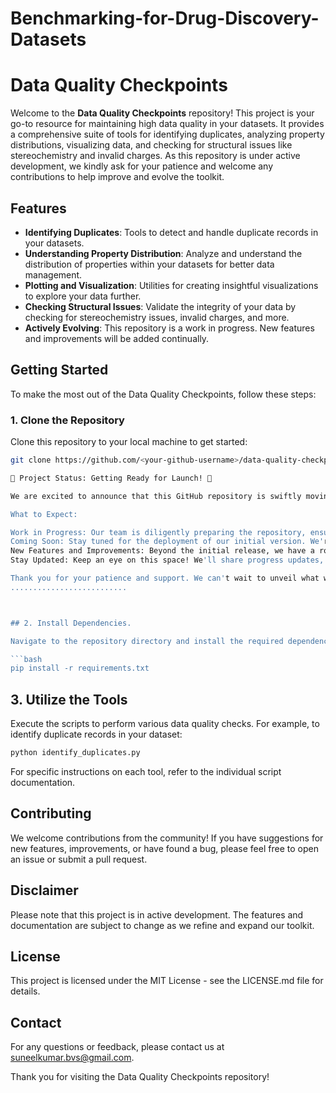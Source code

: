 # Benchmarking-for-Drug-Discovery-Datasets

# Data Quality Checkpoints

Welcome to the **Data Quality Checkpoints** repository! This project is your go-to resource for maintaining high data quality in your datasets. It provides a comprehensive suite of tools for identifying duplicates, analyzing property distributions, visualizing data, and checking for structural issues like stereochemistry and invalid charges. As this repository is under active development, we kindly ask for your patience and welcome any contributions to help improve and evolve the toolkit.

## Features

- **Identifying Duplicates**: Tools to detect and handle duplicate records in your datasets.
- **Understanding Property Distribution**: Analyze and understand the distribution of properties within your datasets for better data management.
- **Plotting and Visualization**: Utilities for creating insightful visualizations to explore your data further.
- **Checking Structural Issues**: Validate the integrity of your data by checking for stereochemistry issues, invalid charges, and more.
- **Actively Evolving**: This repository is a work in progress. New features and improvements will be added continually.

## Getting Started

To make the most out of the Data Quality Checkpoints, follow these steps:

### 1. Clone the Repository

Clone this repository to your local machine to get started:

```bash
git clone https://github.com/<your-github-username>/data-quality-checkpoints.git

🚧 Project Status: Getting Ready for Launch! 🚧

We are excited to announce that this GitHub repository is swiftly moving towards its launch! Currently, it's a hive of activity as we lay the groundwork for something truly special.

What to Expect:

Work in Progress: Our team is diligently preparing the repository, ensuring that everything is set for a smooth launch.
Coming Soon: Stay tuned for the deployment of our initial version. We're just as eager as you are to share our work with the community.
New Features and Improvements: Beyond the initial release, we have a roadmap packed with new features, enhancements, and updates. Our commitment is to continuously evolve and adapt, providing you with tools that meet and exceed your expectations.
Stay Updated: Keep an eye on this space! We'll share progress updates, sneak peeks, and launch announcements. Your feedback and suggestions are always welcome as they are invaluable in shaping the future of this project.

Thank you for your patience and support. We can't wait to unveil what we've been working on!
..........................



## 2. Install Dependencies. 

Navigate to the repository directory and install the required dependencies:

```bash
pip install -r requirements.txt
```

## 3. Utilize the Tools

Execute the scripts to perform various data quality checks. For example, to identify duplicate records in your dataset:

```bash
python identify_duplicates.py
```

For specific instructions on each tool, refer to the individual script documentation.

## Contributing

We welcome contributions from the community! If you have suggestions for new features, improvements, or have found a bug, please feel free to open an issue or submit a pull request.

## Disclaimer

Please note that this project is in active development. The features and documentation are subject to change as we refine and expand our toolkit.

## License

This project is licensed under the MIT License - see the LICENSE.md file for details.

## Contact

For any questions or feedback, please contact us at suneelkumar.bvs@gmail.com.

Thank you for visiting the Data Quality Checkpoints repository!
